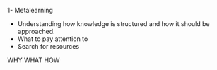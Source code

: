 1- Metalearning
- Understanding how knowledge is structured and how it should be approached.
- What to pay attention to
- Search for resources

WHY 
WHAT 
HOW